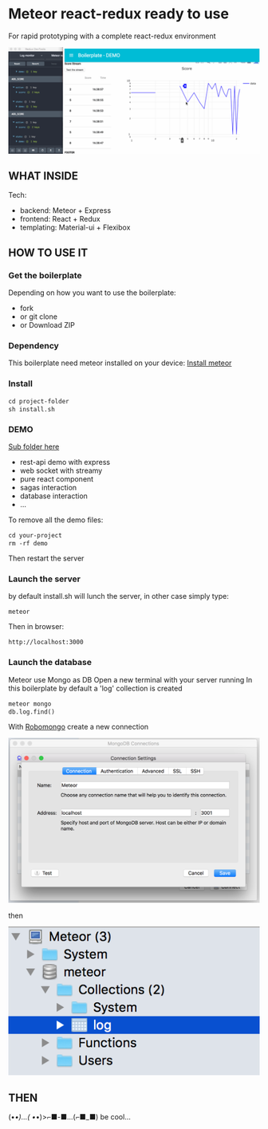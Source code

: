 # Meteor react-redux ready to use
For rapid prototyping with a complete react-redux environment

![alt tag](readmeFiles/demo.gif)

## WHAT INSIDE
Tech:
* backend: Meteor + Express
* frontend: React + Redux
* templating: Material-ui + Flexibox

## HOW TO USE IT
### Get the boilerplate
Depending on how you want to use the boilerplate:
* fork
* or git clone
* or Download ZIP

### Dependency

This boilerplate need meteor installed on your device: [Install meteor](https://www.meteor.com/install)

### Install
```
cd project-folder
sh install.sh
```
### DEMO
[Sub folder here](https://github.com/ClemDelp/react-redux-meteor-boilerplate/tree/master/demo)
* rest-api demo with express
* web socket with streamy
* pure react component
* sagas interaction
* database interaction
* ...

To remove all the demo files:
```
cd your-project
rm -rf demo
```
Then restart the server

### Launch the server

by default install.sh will lunch the server, in other case simply type:

```
meteor
```
Then in browser:
```
http://localhost:3000
```
### Launch the database
Meteor use Mongo as DB
Open a new terminal with your server running
In this boilerplate by default a 'log' collection is created
```
meteor mongo
db.log.find()
```
With [Robomongo](https://robomongo.org/) create a new connection

![alt tag](readmeFiles/settings.png)

then

![alt tag](readmeFiles/collections.png)

## THEN

(•_•)...( •_•)>⌐■-■...(⌐■_■) be cool...

